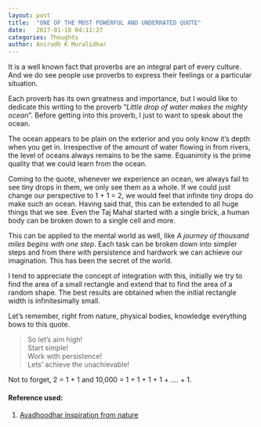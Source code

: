 ```yaml
---
layout: post
title:  "ONE OF THE MOST POWERFUL AND UNDERRATED QUOTE"
date:   2017-01-18 04:11:27
categories: Thoughts
author: Anirudh K Muralidhar
---
```

It is a well known fact that proverbs are an integral part of every culture. And we do see people use proverbs to express their feelings or a particular situation.

Each proverb has its own greatness and importance, but I would like to dedicate this writing to the proverb “*Little drop of water makes the mighty ocean*”. Before getting into this proverb, I just to want to speak about the ocean.

The ocean appears to be plain on the exterior and you only know it’s depth when you get in. Irrespective of the amount of water flowing in from rivers, the level of oceans always remains to be the same. Equanimity is the prime quality that we could learn from the ocean.

Coming to the quote, whenever we experience an ocean, we always fail to see tiny drops in them, we only see them as a whole. If we could just change our perspective to 1 + 1 = 2, we would feel that infinite tiny drops do make such an ocean. Having said that, this can be extended to all huge things that we see. Even the Taj Mahal started with a single brick, a human body can be broken down to a single cell and more.

This can be applied to the mental world as well, like *A journey of thousand miles begins with one step*. Each task can be broken down into simpler steps and from there with persistence and hardwork we can achieve our imagination. This has been the secret of the world.

I tend to appreciate the concept of integration with this, initially we try to find the area of a small rectangle and extend that to find the area of a random shape. The best results are obtained when the initial rectangle width is infinitesimally small.

Let’s remember, right from nature, physical bodies, knowledge everything bows to this quote.

>So let’s aim high!  
>Start simple!  
>Work with persistence!  
>Lets’ achieve the unachievable!

Not to forget, 2 = 1 + 1 and 10,000 = 1 + 1 + 1 + 1 + …. + 1.

#### **Reference used**:

1. [Avadhoodhar inspiration from nature](http://www.kamakoti.org/kamakoti/details/bhagvatpurana65.html)